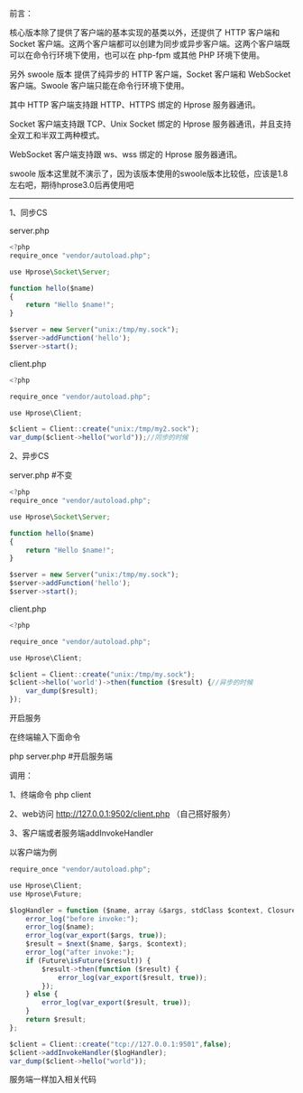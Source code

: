 前言：

核心版本除了提供了客户端的基本实现的基类以外，还提供了 HTTP 客户端和 Socket 客户端。这两个客户端都可以创建为同步或异步客户端。这两个客户端既可以在命令行环境下使用，也可以在 php-fpm 或其他 PHP 环境下使用。

另外 swoole 版本 提供了纯异步的 HTTP 客户端，Socket 客户端和 WebSocket 客户端。Swoole 客户端只能在命令行环境下使用。

其中 HTTP 客户端支持跟 HTTP、HTTPS 绑定的 Hprose 服务器通讯。

Socket 客户端支持跟 TCP、Unix Socket 绑定的 Hprose 服务器通讯，并且支持全双工和半双工两种模式。

WebSocket 客户端支持跟 ws、wss 绑定的 Hprose 服务器通讯。



swoole 版本这里就不演示了，因为该版本使用的swoole版本比较低，应该是1.8左右吧，期待hprose3.0后再使用吧

---



1、同步CS 

server.php



```javascript
<?php
require_once "vendor/autoload.php";

use Hprose\Socket\Server;

function hello($name)
{
    return "Hello $name!";
}

$server = new Server("unix:/tmp/my.sock");
$server->addFunction('hello');
$server->start();
```



client.php



```javascript
<?php

require_once "vendor/autoload.php";

use Hprose\Client;

$client = Client::create("unix:/tmp/my2.sock");
var_dump($client->hello("world"));//同步的时候
```





2、异步CS 

server.php   #不变



```javascript
<?php
require_once "vendor/autoload.php";

use Hprose\Socket\Server;

function hello($name)
{
    return "Hello $name!";
}

$server = new Server("unix:/tmp/my.sock");
$server->addFunction('hello');
$server->start();
```



client.php



```javascript
<?php

require_once "vendor/autoload.php";

use Hprose\Client;

$client = Client::create("unix:/tmp/my.sock");
$client->hello('world')->then(function ($result) {//异步的时候
    var_dump($result);
});
```





开启服务

在终端输入下面命令

php server.php  #开启服务端



调用：

1、终端命令 php client

2、web访问  http://127.0.0.1:9502/client.php   （自己搭好服务）







3、客户端或者服务端addInvokeHandler

以客户端为例

```javascript
require_once "vendor/autoload.php";

use Hprose\Client;
use Hprose\Future;

$logHandler = function ($name, array &$args, stdClass $context, Closure $next) {
    error_log("before invoke:");
    error_log($name);
    error_log(var_export($args, true));
    $result = $next($name, $args, $context);
    error_log("after invoke:");
    if (Future\isFuture($result)) {
        $result->then(function ($result) {
            error_log(var_export($result, true));
        });
    } else {
        error_log(var_export($result, true));
    }
    return $result;
};

$client = Client::create("tcp://127.0.0.1:9501",false);
$client->addInvokeHandler($logHandler);
var_dump($client->hello("world"));
```



服务端一样加入相关代码

